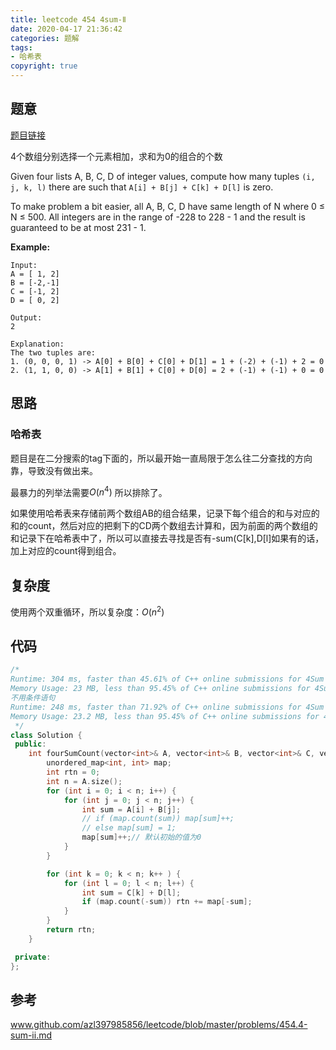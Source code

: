 ```yaml
---
title: leetcode 454 4sum-Ⅱ
date: 2020-04-17 21:36:42
categories: 题解
tags:
- 哈希表
copyright: true
---
```


## 题意

[题目链接](<https://leetcode.com/problems/4sum-ii/> )

4个数组分别选择一个元素相加，求和为0的组合的个数

Given four lists A, B, C, D of integer values, compute how many tuples `(i, j, k, l)` there are such that `A[i] + B[j] + C[k] + D[l]` is zero.

To make problem a bit easier, all A, B, C, D have same length of N where 0 ≤ N ≤ 500. All integers are in the range of -228 to 228 - 1 and the result is guaranteed to be at most 231 - 1.

**Example:**

```
Input:
A = [ 1, 2]
B = [-2,-1]
C = [-1, 2]
D = [ 0, 2]

Output:
2

Explanation:
The two tuples are:
1. (0, 0, 0, 1) -> A[0] + B[0] + C[0] + D[1] = 1 + (-2) + (-1) + 2 = 0
2. (1, 1, 0, 0) -> A[1] + B[1] + C[0] + D[0] = 2 + (-1) + (-1) + 0 = 0
```

## 思路

###  哈希表

题目是在二分搜索的tag下面的，所以最开始一直局限于怎么往二分查找的方向靠，导致没有做出来。

最暴力的列举法需要$O(n^4)$ 所以排除了。

如果使用哈希表来存储前两个数组AB的组合结果，记录下每个组合的和与对应的和的count，然后对应的把剩下的CD两个数组去计算和，因为前面的两个数组的和记录下在哈希表中了，所以可以直接去寻找是否有-sum(C[k],D[l]如果有的话，加上对应的count得到组合。

## 复杂度

使用两个双重循环，所以复杂度：$O(n^2)$  

## 代码

```cc
/*
Runtime: 304 ms, faster than 45.61% of C++ online submissions for 4Sum II.
Memory Usage: 23 MB, less than 95.45% of C++ online submissions for 4Sum II.
不用条件语句
Runtime: 248 ms, faster than 71.92% of C++ online submissions for 4Sum II.
Memory Usage: 23.2 MB, less than 95.45% of C++ online submissions for 4Sum II.
 */
class Solution {
 public:
	int fourSumCount(vector<int>& A, vector<int>& B, vector<int>& C, vector<int>& D) {
		unordered_map<int, int> map;
		int rtn = 0;
		int n = A.size();
		for (int i = 0; i < n; i++) {
			for (int j = 0; j < n; j++) {
				int sum = A[i] + B[j];
				// if (map.count(sum)) map[sum]++;
				// else map[sum] = 1;
				map[sum]++;// 默认初始的值为0
			}
		}

		for (int k = 0; k < n; k++ ) {
			for (int l = 0; l < n; l++) {
				int sum = C[k] + D[l];
				if (map.count(-sum)) rtn += map[-sum];
			}
		}
		return rtn;
	}

 private:
};
```

## 参考

www.github.com/azl397985856/leetcode/blob/master/problems/454.4-sum-ii.md